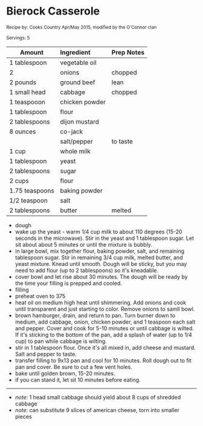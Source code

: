 # Bierock Casserole

<small>Recipe by: Cooks Country Apr/May 2015, modified by the O'Connor clan</small>

<small>Servings: 5</small>

| Amount         | Ingredient     | Prep Notes |
| -------------- | :------------- | :--------- |
| 1 tablespoon   | vegetable oil  |            |
| 2              | onions         | chopped    |
| 2 pounds       | ground beef    | lean       |
| 1 small head   | cabbage        | chopped    |
| 1 teaspooon    | chicken powder |            |
| 1 tablespoon   | flour          |            |
| 2 tablespoons  | dijon mustard  |            |
| 8 ounces       | co-jack        |            |
|                | salt/pepper    | to taste   |
| 1 cup          | whole milk     |            |
| 1 tablespoon   | yeast          |            |
| 2 tablespoons  | sugar          |            |
| 2 cups         | flour          |            |
| 1.75 teaspoons | baking powder  |            |
| 1/2 teaspoon   | salt           |            |
| 2 tablespoons  | butter         | melted     |

- dough
- wake up the yeast - warm 1/4 cup milk to about 110 degrees (15-20 seconds in the microwave). Stir in the yeast and 1 tablespoon sugar. Let sit about about 5 minutes or until the mixture is bubbly.
- in large bowl, mix together flour, baking powder, salt, and remaining tablespoon sugar. Stir in remaining 3/4 cup milk, melted butter, and yeast mixture. Knead until smooth. Dough will be sticky, but you may need to add flour (up to 2 tablespoons) so it's kneadable.
- cover bowl and let rise about 30 minutes. The dough will be ready by the time your filling is prepped and cooled.
- filling
- preheat oven to 375
- heat oil on medium high heat until shimmering. Add onions and cook until transparent and just starting to color. Remove onions to samll bowl.
- brown hamburger, drain, and return to pan. Turn burner down to medium, add cabbage, onion, chicken powder, and 1 teaspoon each salt and pepper. Cover and cook for 5-10 minutes or until cabbage is wilted. If it's sticking to the bottom of the pan, add a splash of water (up to 1/4 cup) to pan while cabbage is wilting.
- stir in 1 tablespoon flour. Once it's all mixed in, add cheese and mustard. Salt and pepper to taste.
- transfer filling to 9x13 pan and cool for 10 minutes. Roll dough out to fit pan and cover. Be sure to cut a few vent holes.
- bake until golden brown, 15-20 minutes.
- if you can stand it, let sit 10 minutes before eating.

---

- _note_: 1 head small cabbage should yield about 8 cups of shredded cabbage
- _note_: can substitute 9 slices of american cheese, torn into smaller pieces

